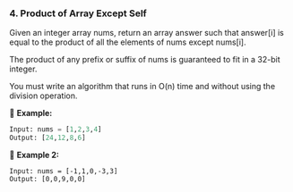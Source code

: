 ### **4. Product of Array Except Self**  
Given an integer array nums, return an array answer such that answer[i] is equal to the product of all the elements of nums except nums[i].

The product of any prefix or suffix of nums is guaranteed to fit in a 32-bit integer.

You must write an algorithm that runs in O(n) time and without using the division operation.

📌 **Example:**  
```python
Input: nums = [1,2,3,4]  
Output: [24,12,8,6]  
```

📌 **Example 2:**
```
Input: nums = [-1,1,0,-3,3]
Output: [0,0,9,0,0]
```